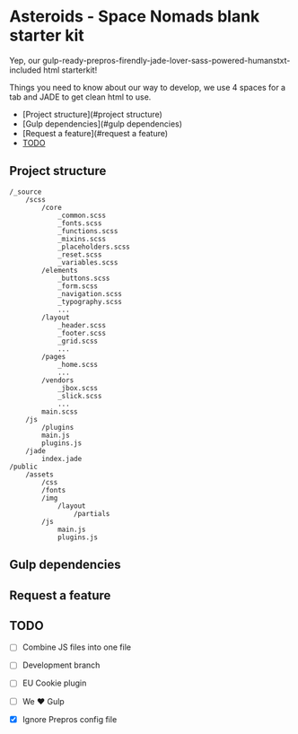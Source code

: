 # Asteroids - Space Nomads blank starter kit
Yep, our gulp-ready-prepros-firendly-jade-lover-sass-powered-humanstxt-included html starterkit!

Things you need to know about our way to develop, we use 4 spaces for a tab and JADE to get clean html to use.

<!-- MarkdownTOC depth=3 autolink=true autoanchor=true -->

- [Project structure](#project structure)
- [Gulp dependencies](#gulp dependencies)
- [Request a feature](#request a feature)
- [TODO](#todo)

<!-- /MarkdownTOC -->

<a name="project structure"></a>
## Project structure

```
/_source
	/scss
		/core
			_common.scss
			_fonts.scss
			_functions.scss
			_mixins.scss
			_placeholders.scss
			_reset.scss
			_variables.scss
		/elements
			_buttons.scss
			_form.scss
			_navigation.scss
			_typography.scss
			...
		/layout
			_header.scss
			_footer.scss
			_grid.scss
			...
		/pages
			_home.scss
			...
		/vendors
			_jbox.scss
			_slick.scss
			...
		main.scss
	/js
		/plugins
		main.js
		plugins.js
	/jade
		index.jade
/public
	/assets
		/css
		/fonts
		/img
			/layout
				/partials
		/js
			main.js
			plugins.js
```

<a name="gulp dependencies"></a>
## Gulp dependencies

<a name="request a feature"></a>
## Request a feature

<a name="todo"></a>
## TODO

- [ ] Combine JS files into one file
- [ ] Development branch
- [ ] EU Cookie plugin
- [ ] We ♥ Gulp
- [x] Ignore Prepros config file


